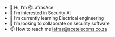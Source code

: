 - 👋 Hi, I’m @LafrasAce
- 👀 I’m interested in Security AI
- 🌱 I’m currently learning Electrical engineering
- 💞️ I’m looking to collaborate on security software 
- 📫 How to reach me lafras@acetelecoms.co.za

<!---
LafrasAce/LafrasAce is a ✨ special ✨ repository because its `README.md` (this file) appears on your GitHub profile.
You can click the Preview link to take a look at your changes.
--->
